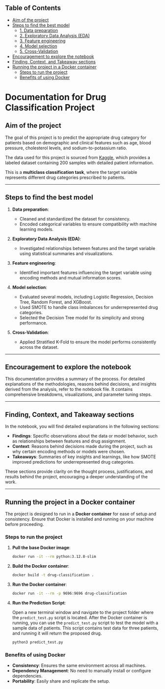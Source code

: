 ## Table of Contents

- [Aim of the project](#aim-of-the-project)
- [Steps to find the best model](#steps-to-find-the-best-model)
  - [1. Data preparation](#1-data-preparation)
  - [2. Exploratory Data Analysis (EDA)](#2-exploratory-data-analysis-eda)
  - [3. Feature engineering](#3-feature-engineering)
  - [4. Model selection](#4-model-selection)
  - [5. Cross-Validation](#5-cross-validation)
- [Encouragement to explore the notebook](#encouragement-to-explore-the-notebook)
- [Finding, Context, and Takeaway sections](#finding-context-and-takeaway-sections)
- [Running the project in a Docker container](#running-the-project-in-a-docker-container)
  - [Steps to run the project](#steps-to-run-the-project)
  - [Benefits of using Docker](#benefits-of-using-docker)


# Documentation for Drug Classification Project

## Aim of the project
The goal of this project is to predict the appropriate drug category for patients based on demographic and clinical features such as age, blood pressure, cholesterol levels, and sodium-to-potassium ratio. 

The data used for this project is sourced from [Kaggle](https://www.kaggle.com/datasets/prathamtripathi/drug-classification/data), which provides a labeled dataset containing 200 samples with detailed patient information.

This is a **multiclass classification task**, where the target variable represents different drug categories prescribed to patients.

---

## Steps to find the best model
1. **Data preparation**:
   - Cleaned and standardized the dataset for consistency.
   - Encoded categorical variables to ensure compatibility with machine learning models.

2. **Exploratory Data Analysis (EDA)**:
   - Investigated relationships between features and the target variable using statistical summaries and visualizations.

3. **Feature engineering**:
   - Identified important features influencing the target variable using encoding methods and mutual information scores.

4. **Model selection**:
   - Evaluated several models, including Logistic Regression, Decision Tree, Random Forest, and XGBoost.
   - Used SMOTE to handle class imbalances for underrepresented drug categories.
   - Selected the Decision Tree model for its simplicity and strong performance.

5. **Cross-Validation**:
   - Applied Stratified K-Fold to ensure the model performs consistently across the dataset.

---

## Encouragement to explore the notebook
This documentation provides a summary of the process. For detailed explanations of the methodologies, reasons behind decisions, and insights derived from the analysis, refer to the notebook file. It contains comprehensive breakdowns, visualizations, and parameter tuning steps.

---

## Finding, Context, and Takeaway sections
In the notebook, you will find detailed explanations in the following sections:
- **Findings**: Specific observations about the data or model behavior, such as relationships between features and drug assignment.
- **Context**: Reasons behind decisions made during the project, such as why certain encoding methods or models were chosen.
- **Takeaways**: Summaries of key insights and learnings, like how SMOTE improved predictions for underrepresented drug categories.

These sections provide clarity on the thought process, justifications, and results behind the project, encouraging a deeper understanding of the work.

---

## Running the project in a Docker container

The project is designed to run in a **Docker container** for ease of setup and consistency. Ensure that Docker is installed and running on your machine before proceeding.

### Steps to run the project
1. **Pull the base Docker image**:
   ```bash
   docker run -it --rm python:3.12.8-slim
   
2. **Build the Docker container**:
   ```bash
   docker build -t drug-classification .

3. **Run the Docker container**:
   ```bash
   docker run -it --rm -p 9696:9696 drug-classification

4. **Run the Prediction Script**:

   Open a new terminal window and navigate to the project folder where the `predict_test.py` script is located. After the Docker container   is running, you can use the `predict_test.py` script to test the model with a sample data of patients. This script contains test data for three patients, and running it will return the proposed drug.

   ```bash
   python3 predict_test.py
   ```

### Benefits of using Docker
- **Consistency**: Ensures the same environment across all machines.
- **Dependency Management**: No need to manually install or configure dependencies.
- **Portability**: Easily share and replicate the setup.


